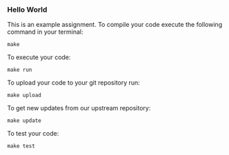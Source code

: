 ### Hello World

This is an example assignment. To compile your code execute the following command in your terminal:

```
make
```

To execute your code:
```
make run
```

To upload your code to your git repository run:
```
make upload
```

To get new updates from our upstream repository:
```
make update
```

To test your code:
```
make test
```